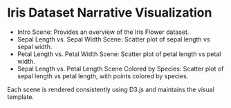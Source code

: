 # Iris Dataset Narrative Visualization
- Intro Scene: Provides an overview of the Iris Flower dataset.
- Sepal Length vs. Sepal Width Scene: Scatter plot of sepal length vs sepal width.
- Petal Length vs. Petal Width Scene: Scatter plot of petal length vs petal width.
- Sepal Length vs. Petal Length Scene Colored by Species: Scatter plot of sepal length vs petal length, with points colored by species.

Each scene is rendered consistently using D3.js and maintains the visual template. 
